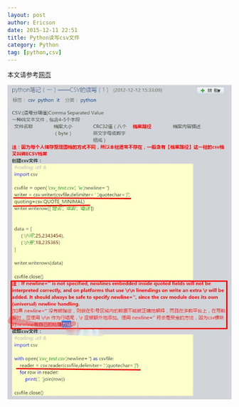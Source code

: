 ```yaml
---
layout: post
author: Ericson
date: 2015-12-11 22:51
title: Python读写csv文件
category: Python
tag: [python,csv]
---
```


本文请参考[网页](http://blog.sina.com.cn/s/blog_64c2388601018xi3.html)

![Python CSV](/public/img/python/python_csv.jpeg)